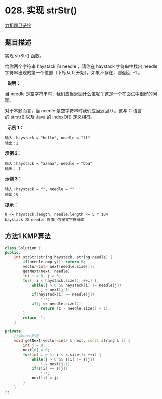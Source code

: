 <p id="实现strStr"></p>

# 028. 实现 strStr() 

[力扣题目链接](https://leetcode-cn.com/problems/implement-strstr/)     


## 题目描述  

实现 strStr() 函数。

给你两个字符串 haystack 和 needle ，请你在 haystack 字符串中找出 needle 字符串出现的第一个位置（下标从 0 开始）。如果不存在，则返回  -1 。

 
**说明：**

当 needle 是空字符串时，我们应当返回什么值呢？这是一个在面试中很好的问题。

对于本题而言，当 needle 是空字符串时我们应当返回 0 。这与 C 语言的 strstr() 以及 Java 的 indexOf() 定义相符。

 
**示例 1：**

    输入：haystack = "hello", needle = "ll"
    输出：2

**示例 2：**    

    输入：haystack = "aaaaa", needle = "bba"
    输出：-1

**示例 3：**

    输入：haystack = "", needle = ""
    输出：0

**提示：**

    0 <= haystack.length, needle.length <= 5 * 104
    haystack 和 needle 仅由小写英文字符组成




## 方法1 KMP算法  

```cpp
class Solution {
public:
    int strStr(string haystack, string needle) {
        if(needle.empty()) return 0;
        vector<int> next(needle.size());
        getNext(next, needle);
        int i = 0, j = 0;
        for(; i < haystack.size(); ++i) {
            while(j > 0 && haystack[i] != needle[j])
                j = next[j-1];
            if(haystack[i] == needle[j])
                j++;
            if(j == needle.size())
                return (i - needle.size() + 1);
        }
        return -1;
    }

private:
    //求next数组
    void getNext(vector<int> & next, const string & s) {
        int j = 0;
        next[0] = 0;
        for(int i = 1; i < s.size(); ++i) {
            while(j > 0 && s[i] != s[j])
                j = next[j-1];
            if(s[i] == s[j])
                j++;
            next[i] = j;
        }
    }
};
```